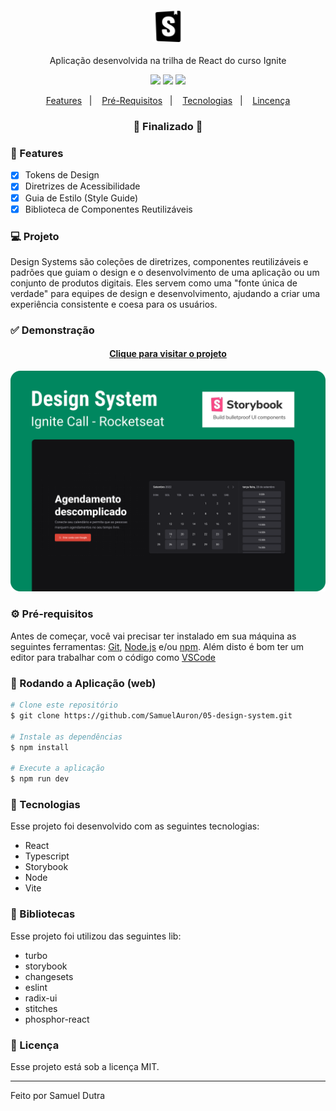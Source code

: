<h4 align="center">
  <img src="https://raw.githubusercontent.com/SamuelAuron/assets/d8679656e179dbe20d52dc78a4c20061b55aab5b/05-design-system/storybook.svg" alt="logo" height="50"/>
</h4>

<p align="center">Aplicação desenvolvida na trilha de React do curso Ignite</p>

<p align="center">
  <img src="https://img.shields.io/badge/React-18.2.0-61DAFB?logo=react&logoColor=white&style=flat"/>
  <img src="https://img.shields.io/badge/TypeScript-4.9.5-3178C6?logo=typescript&logoColor=white&style=flat" />
  <img src="https://img.shields.io/badge/License-MIT-blue?style=flat" />
</p>

<p align="center">
  <a href="#-features">Features</a>&nbsp;&nbsp;&nbsp;|&nbsp;&nbsp;&nbsp;
  <a href="#-pré-requisitos">Pré-Requisitos</a>&nbsp;&nbsp;&nbsp;|&nbsp;&nbsp;&nbsp;
  <a href="#-tecnologias">Tecnologias</a>&nbsp;&nbsp;&nbsp;|&nbsp;&nbsp;&nbsp;
  <a href="#-licença">Lincença</a>
</p>

<h3 align="center"> 
🚧  Finalizado  🚧
</h3>

### 📎 Features 

- [x] Tokens de Design
- [x] Diretrizes de Acessibilidade
- [x] Guia de Estilo (Style Guide)
- [x] Biblioteca de Componentes Reutilizáveis

### 💻 Projeto

Design Systems são coleções de diretrizes, componentes reutilizáveis e padrões que guiam o design e o desenvolvimento de uma aplicação ou um conjunto de produtos digitais. Eles servem como uma "fonte única de verdade" para equipes de design e desenvolvimento, ajudando a criar uma experiência consistente e coesa para os usuários.

### ✅ Demonstração

<h4 align="center"><a href="https://samuelauron.github.io/05-design-system/?path=/story/home--page">Clique para visitar o projeto</a></h4>

<img src="https://github.com/SamuelAuron/assets/blob/main/05-design-system/Capa.png?raw=true" />




### ⚙ Pré-requisitos

Antes de começar, você vai precisar ter instalado em sua máquina as seguintes ferramentas:
[Git](https://git-scm.com), [Node.js](https://nodejs.org/en/) e/ou [npm](https://www.npmjs.com/). 
Além disto é bom ter um editor para trabalhar com o código como [VSCode](https://code.visualstudio.com/)

### 📗 Rodando a Aplicação (web)

```bash
# Clone este repositório
$ git clone https://github.com/SamuelAuron/05-design-system.git

# Instale as dependências
$ npm install

# Execute a aplicação
$ npm run dev

```

### 🚀 Tecnologias

Esse projeto foi desenvolvido com as seguintes tecnologias:

- React
- Typescript
- Storybook
- Node
- Vite

### 📕 Bibliotecas

Esse projeto foi utilizou das seguintes lib:

- turbo
- storybook
- changesets
- eslint
- radix-ui
- stitches
- phosphor-react

### 📝 Licença

Esse projeto está sob a licença MIT.

<hr/>

Feito por Samuel Dutra
